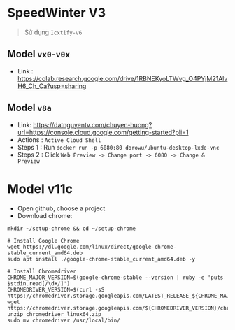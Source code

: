 # SpeedWinter V3
> Sử dụng `Icxtify-v6`

## Model `vx0`-`v0x`
+ Link : https://colab.research.google.com/drive/1RBNEKyoLTWvg_O4PYjM21AlvH6_Ch_Ca?usp=sharing

## Model `v8a`
+ Link: https://datnguyentv.com/chuyen-huong?url=https://console.cloud.google.com/getting-started?pli=1
+ Actions : `Active Cloud Shell`
+ Steps 1 : Run `docker run -p 6080:80 dorowu/ubuntu-desktop-lxde-vnc`
+ Steps 2 : Click `Web Preview -> Change port -> 6080 -> Change & Preview`

# Model v11c
+ Open github, choose a project
+ Download chrome:
```
mkdir ~/setup-chrome && cd ~/setup-chrome

# Install Google Chrome
wget https://dl.google.com/linux/direct/google-chrome-stable_current_amd64.deb
sudo apt install ./google-chrome-stable_current_amd64.deb -y

# Install Chromedriver
CHROME_MAJOR_VERSION=$(google-chrome-stable --version | ruby -e 'puts $stdin.read[/\d+/]')
CHROMEDRIVER_VERSION=$(curl -sS https://chromedriver.storage.googleapis.com/LATEST_RELEASE_${CHROME_MAJOR_VERSION})
wget https://chromedriver.storage.googleapis.com/${CHROMEDRIVER_VERSION}/chromedriver_linux64.zip
unzip chromedriver_linux64.zip
sudo mv chromedriver /usr/local/bin/
```
